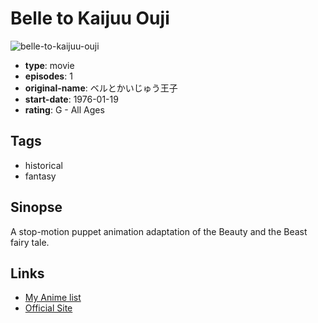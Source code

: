 # Belle to Kaijuu Ouji

![belle-to-kaijuu-ouji](https://cdn.myanimelist.net/images/anime/12/82359.jpg)

-   **type**: movie
-   **episodes**: 1
-   **original-name**: ベルとかいじゅう王子
-   **start-date**: 1976-01-19
-   **rating**: G - All Ages

## Tags

-   historical
-   fantasy

## Sinopse

A stop-motion puppet animation adaptation of the Beauty and the Beast fairy tale.

## Links

-   [My Anime list](https://myanimelist.net/anime/34227/Belle_to_Kaijuu_Ouji)
-   [Official Site](http://www.gakken-eizo.com/history/index.html)

